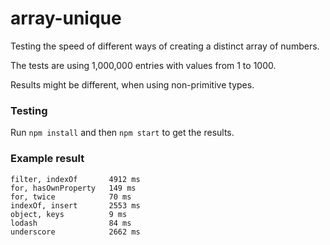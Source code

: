 array-unique
============
Testing the speed of different ways of creating a distinct array of numbers.

The tests are using 1,000,000 entries with values from 1 to 1000.

Results might be different, when using non-primitive types.

### Testing

Run `npm install` and then `npm start` to get the results.

### Example result
```
filter, indexOf       4912 ms
for, hasOwnProperty   149 ms
for, twice            70 ms
indexOf, insert       2553 ms
object, keys          9 ms
lodash                84 ms
underscore            2662 ms
```
